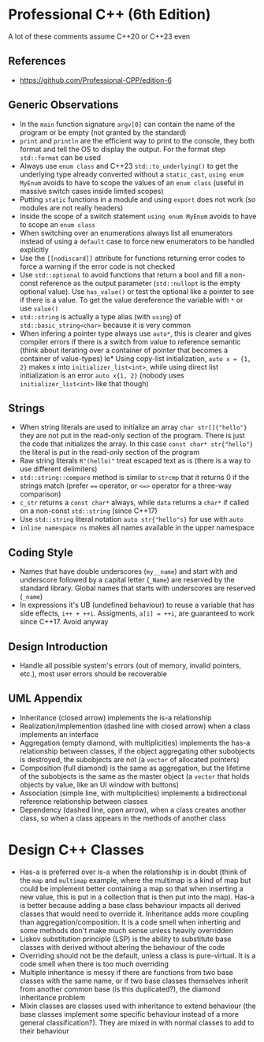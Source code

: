 # Professional C++ (6th Edition)

A lot of these comments assume C++20 or C++23 even

## References

* https://github.com/Professional-CPP/edition-6


## Generic Observations

* In the `main` function signature `argv[0]` can contain the name of the program or be empty (not granted by the standard)
* `print` and `println` are the efficient way to print to the console, they both format and tell the OS to display the output. For the format step `std::format` can be used
* Always use `enum class` and C++23 `std::to_underlying()` to get the underlying type already converted without a `static_cast`, `using enum MyEnum` avoids to have to scope the values of an `enum class` (useful in massive switch cases inside limited scopes)
* Putting `static` functions in a module and using `export` does not work (so modules are not really headers)
* Inside the scope of a switch statement `using enum MyEnum` avoids to have to scope an `enum class`
* When switching over an enumerations always list all enumerators instead of using a `default` case to force new enumerators to be handled explicitly
* Use the `[[nodiscard]]` attribute for functions returning error codes to force a warning if the error code is not checked
* Use `std::optional` to avoid functions that return a bool and fill a non-const reference as the output parameter (`std::nullopt` is the empty optional value). Use `has_value()` or test the optional like a pointer to see if there is a value. To get the value dereference the variable with `*` or use `value()`
* `std::string` is actually a type alias (with `using`) of `std::basic_string<char>` because it is very common
* When infering a pointer type always use `auto*`, this is clearer and gives compiler errors if there is a switch from value to reference semantic (think about iterating over a container of pointer that becomes a container of value-types)
le* Using copy-list initialization, `auto x = {1, 2}` makes x into `initializer_list<int>`, while using direct list initialization is an error `auto x{1, 2}` (nobody uses `initializer_list<int>` like that though)

## Strings

* When string literals are used to initialize an array `char str[]{"hello"}` they are not put in the read-only section of the program. There is just the code that initializes the array. In this case `const char* str{"hello"}` the literal is put in the read-only section of the program
* Raw string literals `R"(hello)"` treat escaped text as is (there is a way to use different delimiters)
* `std::string::compare` method is similar to `strcmp` that it returns 0 if the strings match (prefer `==` operator, or `<=>` operator for a three-way comparison)
* `c_str` returns a `const char*` always, while `data` returns a `char*` if called on a non-const `std::string` (since C++17)
* Use `std::string` literal notation `auto str{"hello"s}` for use with `auto`
* `inline namespace ns` makes all names available in the upper namespace

## Coding Style

* Names that have double underscores (`my__name`) and start with and underscore followed by a capital letter (`_Name`) are reserved by the standard library. Global names that starts with underscores are reserved (`_name`)
* In expressions it's UB (undefined behaviour) to reuse a variable that has side effects, `i++ + ++i`. Assigments, `a[i] = ++i`, are guaranteed to work since C++17. Avoid anyway

## Design Introduction

* Handle all possible system's errors (out of memory, invalid pointers, etc.), most user errors should be recoverable

## UML Appendix

* Inheritance (closed arrow) implements the is-a relationship
* Realization/implemention (dashed line with closed arrow) when a class implements an interface
* Aggregation (empty diamond, with multiplicities) implements the has-a relationship between classes, if the object aggregating other subobjects is destroyed, the subobjects are not (a `vector` of allocated pointers)
* Composition (full diamond) is the same as aggregation, but the lifetime of the subobjects is the same as the master object (a `vector` that holds objects by value, like an UI window with buttons)
* Association (simple line, with multiplicities) implements a bidirectional reference relationship between classes
* Dependency (dashed line, open arrow), when a class creates another class, so when a class appears in the methods of another class

# Design C++ Classes

* Has-a is preferred over is-a when the relationship is in doubt (think of the `map` and `multimap` example, where the multimap is a kind of map but could be implement better containing a map so that when inserting a new value, this is put in a collection that is then put into the map). Has-a is better because adding a base class behaviour impacts all derived classes that would need to override it. Inheritance adds more coupling than aggregation/composition. It is a code smell when inherting and some methods don't make much sense unless heavily overridden
* Liskov substitution principle (LSP) is the ability to substitute base classes with derived without altering the behaviour of the code
* Overriding should not be the default, unless a class is pure-virtual. It is a code smell when there is too much overriding
* Multiple inheritance is messy if there are functions from two base classes with the same name, or if two base classes themselves inherit from another common base (is this duplicated?), the diamond inheritance problem
* Mixin classes are classes used with inheritance to extend behaviour (the base classes implement some specific behaviour instead of a more general classification?). They are mixed in with normal classes to add to their behaviour